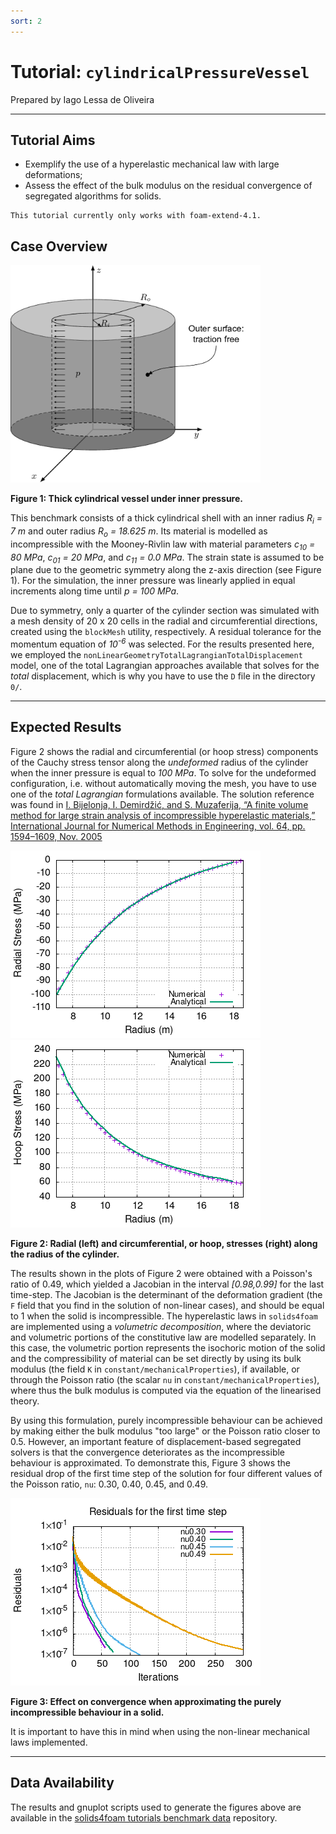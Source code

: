 ```yaml
---
sort: 2
---
```


# Tutorial: `cylindricalPressureVessel`

Prepared by Iago Lessa de Oliveira

---

## Tutorial Aims

- Exemplify the use of a hyperelastic mechanical law with large deformations;
- Assess the effect of the bulk modulus on the residual convergence of
  segregated algorithms for solids.

```warning
This tutorial currently only works with foam-extend-4.1.
```

## Case Overview

<img src="images/cylindrical-pressure-vessel.png" width="400" />

**Figure 1: Thick cylindrical vessel under inner pressure.**

This benchmark consists of a thick cylindrical shell with an inner radius *R<sub>i</sub> = 7 m* and outer radius *R<sub>o</sub> = 18.625 m*. Its
material is modelled as incompressible with the Mooney-Rivlin law with material parameters *c<sub>10</sub> = 80 MPa*, *c<sub>01</sub> = 20 MPa*, and
*c<sub>11</sub> = 0.0 MPa*. The strain state is assumed to be plane due to the geometric symmetry along the z-axis direction (see Figure 1). For the
simulation, the inner pressure was linearly applied in equal increments along time until *p = 100 MPa*.

Due to symmetry, only a quarter of the cylinder section was simulated with a mesh density of 20 x 20 cells in the radial and circumferential directions,
created using the `blockMesh` utility, respectively. A residual tolerance for the momentum equation of *10<sup>-6</sup>* was selected. For the results
presented here, we employed the `nonLinearGeometryTotalLagrangianTotalDisplacement` model, one of the total
Lagrangian approaches available that solves for the *total* displacement, which is why you have to use the `D` file in the directory `0/`.

---

## Expected Results

Figure 2 shows the radial and circumferential (or hoop stress) components of the Cauchy stress tensor along the *undeformed* radius of the cylinder when the inner pressure is equal to *100 MPa*. To solve for the undeformed configuration, i.e. without automatically moving the mesh, you have to use one
of the *total Lagrangian* formulations available. The solution reference was found in [I. Bijelonja, I. Demirdžić, and S. Muzaferija, “A finite volume method for large strain analysis of incompressible hyperelastic materials,” International Journal for Numerical Methods in Engineering, vol.  64, pp.
1594–1609, Nov.  2005](https://hrcak.srce.hr/206941)

![](images/radial-stress.png)
![](images/hoop-stress.png)

**Figure 2: Radial (left) and circumferential, or hoop, stresses (right) along the radius of the cylinder.**

The results shown in the plots of Figure 2 were obtained with a Poisson's ratio of 0.49, which yielded a Jacobian in the interval *[0.98,0.99]* for the last
time-step. The Jacobian is the determinant of the deformation gradient (the `F` field that you find in the solution of non-linear cases), and should be equal
to 1 when the solid is incompressible. The hyperelastic laws in `solids4foam` are implemented using a *volumetric decomposition*, where the deviatoric and volumetric portions of the constitutive law are modelled separately. In this case, the volumetric portion represents the isochoric motion of the solid and
the compressibility of material can be set directly by using its bulk modulus (the field `K` in `constant/mechanicalProperties`), if available, or through
the Poisson ratio (the scalar `nu` in `constant/mechanicalProperties`), where thus the bulk modulus is computed via the equation of the linearised theory. 

By using this formulation, purely incompressible behaviour can be achieved by making either the bulk modulus "too large" or the Poisson ratio closer to
0.5.  However, an important feature of displacement-based segregated solvers is that the convergence deteriorates as the incompressible behaviour is
approximated. To demonstrate this, Figure 3 shows the residual drop of the first time step of the solution for four different values of the Poisson ratio,
`nu`: 0.30, 0.40, 0.45, and 0.49.

<img src="images/residuals-plot.png" width="400" />

**Figure 3: Effect on convergence when approximating the purely incompressible behaviour in a solid.**

It is important to have this in mind when using the non-linear mechanical laws implemented.

---

## Data Availability

The results and gnuplot scripts used to generate the figures above are available in the [solids4foam tutorials benchmark data](https://github.com/solids4foam/solids4foam-tutorials-benchmark-data) repository.
